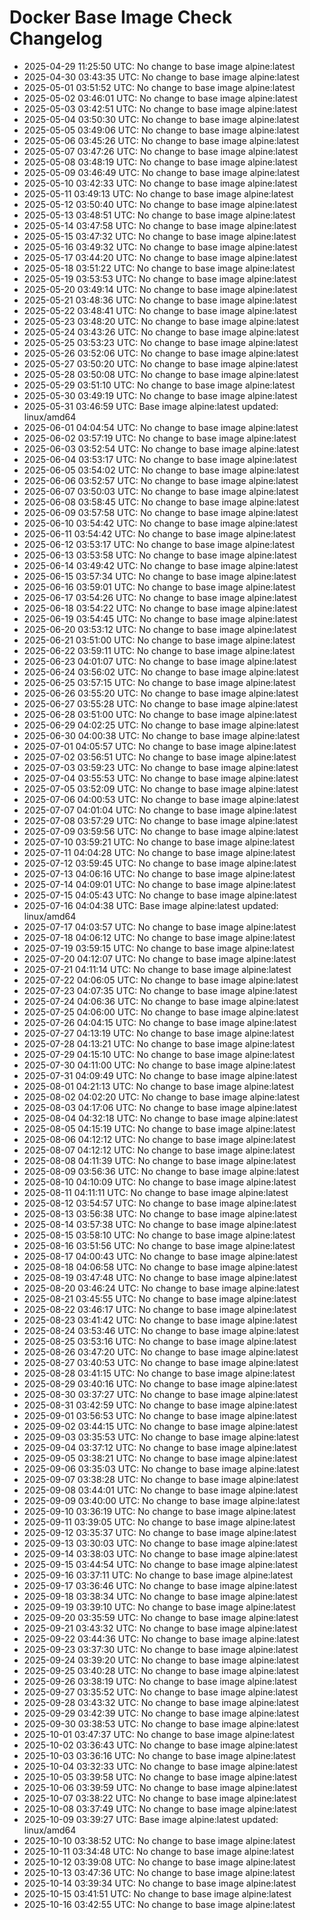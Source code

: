 # Docker Base Image Check Changelog

* 2025-04-29 11:25:50 UTC: No change to base image alpine:latest
* 2025-04-30 03:43:35 UTC: No change to base image alpine:latest
* 2025-05-01 03:51:52 UTC: No change to base image alpine:latest
* 2025-05-02 03:46:01 UTC: No change to base image alpine:latest
* 2025-05-03 03:42:51 UTC: No change to base image alpine:latest
* 2025-05-04 03:50:30 UTC: No change to base image alpine:latest
* 2025-05-05 03:49:06 UTC: No change to base image alpine:latest
* 2025-05-06 03:45:26 UTC: No change to base image alpine:latest
* 2025-05-07 03:47:26 UTC: No change to base image alpine:latest
* 2025-05-08 03:48:19 UTC: No change to base image alpine:latest
* 2025-05-09 03:46:49 UTC: No change to base image alpine:latest
* 2025-05-10 03:42:33 UTC: No change to base image alpine:latest
* 2025-05-11 03:49:13 UTC: No change to base image alpine:latest
* 2025-05-12 03:50:40 UTC: No change to base image alpine:latest
* 2025-05-13 03:48:51 UTC: No change to base image alpine:latest
* 2025-05-14 03:47:58 UTC: No change to base image alpine:latest
* 2025-05-15 03:47:32 UTC: No change to base image alpine:latest
* 2025-05-16 03:49:32 UTC: No change to base image alpine:latest
* 2025-05-17 03:44:20 UTC: No change to base image alpine:latest
* 2025-05-18 03:51:22 UTC: No change to base image alpine:latest
* 2025-05-19 03:53:53 UTC: No change to base image alpine:latest
* 2025-05-20 03:49:14 UTC: No change to base image alpine:latest
* 2025-05-21 03:48:36 UTC: No change to base image alpine:latest
* 2025-05-22 03:48:41 UTC: No change to base image alpine:latest
* 2025-05-23 03:48:20 UTC: No change to base image alpine:latest
* 2025-05-24 03:43:26 UTC: No change to base image alpine:latest
* 2025-05-25 03:53:23 UTC: No change to base image alpine:latest
* 2025-05-26 03:52:06 UTC: No change to base image alpine:latest
* 2025-05-27 03:50:20 UTC: No change to base image alpine:latest
* 2025-05-28 03:50:08 UTC: No change to base image alpine:latest
* 2025-05-29 03:51:10 UTC: No change to base image alpine:latest
* 2025-05-30 03:49:19 UTC: No change to base image alpine:latest
* 2025-05-31 03:46:59 UTC: Base image alpine:latest updated: linux/amd64
* 2025-06-01 04:04:54 UTC: No change to base image alpine:latest
* 2025-06-02 03:57:19 UTC: No change to base image alpine:latest
* 2025-06-03 03:52:54 UTC: No change to base image alpine:latest
* 2025-06-04 03:53:17 UTC: No change to base image alpine:latest
* 2025-06-05 03:54:02 UTC: No change to base image alpine:latest
* 2025-06-06 03:52:57 UTC: No change to base image alpine:latest
* 2025-06-07 03:50:03 UTC: No change to base image alpine:latest
* 2025-06-08 03:58:45 UTC: No change to base image alpine:latest
* 2025-06-09 03:57:58 UTC: No change to base image alpine:latest
* 2025-06-10 03:54:42 UTC: No change to base image alpine:latest
* 2025-06-11 03:54:42 UTC: No change to base image alpine:latest
* 2025-06-12 03:53:17 UTC: No change to base image alpine:latest
* 2025-06-13 03:53:58 UTC: No change to base image alpine:latest
* 2025-06-14 03:49:42 UTC: No change to base image alpine:latest
* 2025-06-15 03:57:34 UTC: No change to base image alpine:latest
* 2025-06-16 03:59:01 UTC: No change to base image alpine:latest
* 2025-06-17 03:54:26 UTC: No change to base image alpine:latest
* 2025-06-18 03:54:22 UTC: No change to base image alpine:latest
* 2025-06-19 03:54:45 UTC: No change to base image alpine:latest
* 2025-06-20 03:53:12 UTC: No change to base image alpine:latest
* 2025-06-21 03:51:00 UTC: No change to base image alpine:latest
* 2025-06-22 03:59:11 UTC: No change to base image alpine:latest
* 2025-06-23 04:01:07 UTC: No change to base image alpine:latest
* 2025-06-24 03:56:02 UTC: No change to base image alpine:latest
* 2025-06-25 03:57:15 UTC: No change to base image alpine:latest
* 2025-06-26 03:55:20 UTC: No change to base image alpine:latest
* 2025-06-27 03:55:28 UTC: No change to base image alpine:latest
* 2025-06-28 03:51:00 UTC: No change to base image alpine:latest
* 2025-06-29 04:02:25 UTC: No change to base image alpine:latest
* 2025-06-30 04:00:38 UTC: No change to base image alpine:latest
* 2025-07-01 04:05:57 UTC: No change to base image alpine:latest
* 2025-07-02 03:56:51 UTC: No change to base image alpine:latest
* 2025-07-03 03:59:23 UTC: No change to base image alpine:latest
* 2025-07-04 03:55:53 UTC: No change to base image alpine:latest
* 2025-07-05 03:52:09 UTC: No change to base image alpine:latest
* 2025-07-06 04:00:53 UTC: No change to base image alpine:latest
* 2025-07-07 04:01:04 UTC: No change to base image alpine:latest
* 2025-07-08 03:57:29 UTC: No change to base image alpine:latest
* 2025-07-09 03:59:56 UTC: No change to base image alpine:latest
* 2025-07-10 03:59:21 UTC: No change to base image alpine:latest
* 2025-07-11 04:04:28 UTC: No change to base image alpine:latest
* 2025-07-12 03:59:45 UTC: No change to base image alpine:latest
* 2025-07-13 04:06:16 UTC: No change to base image alpine:latest
* 2025-07-14 04:09:01 UTC: No change to base image alpine:latest
* 2025-07-15 04:05:43 UTC: No change to base image alpine:latest
* 2025-07-16 04:04:38 UTC: Base image alpine:latest updated: linux/amd64
* 2025-07-17 04:03:57 UTC: No change to base image alpine:latest
* 2025-07-18 04:06:12 UTC: No change to base image alpine:latest
* 2025-07-19 03:59:15 UTC: No change to base image alpine:latest
* 2025-07-20 04:12:07 UTC: No change to base image alpine:latest
* 2025-07-21 04:11:14 UTC: No change to base image alpine:latest
* 2025-07-22 04:06:05 UTC: No change to base image alpine:latest
* 2025-07-23 04:07:35 UTC: No change to base image alpine:latest
* 2025-07-24 04:06:36 UTC: No change to base image alpine:latest
* 2025-07-25 04:06:00 UTC: No change to base image alpine:latest
* 2025-07-26 04:04:15 UTC: No change to base image alpine:latest
* 2025-07-27 04:13:19 UTC: No change to base image alpine:latest
* 2025-07-28 04:13:21 UTC: No change to base image alpine:latest
* 2025-07-29 04:15:10 UTC: No change to base image alpine:latest
* 2025-07-30 04:11:00 UTC: No change to base image alpine:latest
* 2025-07-31 04:09:49 UTC: No change to base image alpine:latest
* 2025-08-01 04:21:13 UTC: No change to base image alpine:latest
* 2025-08-02 04:02:20 UTC: No change to base image alpine:latest
* 2025-08-03 04:17:06 UTC: No change to base image alpine:latest
* 2025-08-04 04:32:18 UTC: No change to base image alpine:latest
* 2025-08-05 04:15:19 UTC: No change to base image alpine:latest
* 2025-08-06 04:12:12 UTC: No change to base image alpine:latest
* 2025-08-07 04:12:12 UTC: No change to base image alpine:latest
* 2025-08-08 04:11:39 UTC: No change to base image alpine:latest
* 2025-08-09 03:56:36 UTC: No change to base image alpine:latest
* 2025-08-10 04:10:09 UTC: No change to base image alpine:latest
* 2025-08-11 04:11:11 UTC: No change to base image alpine:latest
* 2025-08-12 03:54:57 UTC: No change to base image alpine:latest
* 2025-08-13 03:56:38 UTC: No change to base image alpine:latest
* 2025-08-14 03:57:38 UTC: No change to base image alpine:latest
* 2025-08-15 03:58:10 UTC: No change to base image alpine:latest
* 2025-08-16 03:51:56 UTC: No change to base image alpine:latest
* 2025-08-17 04:00:43 UTC: No change to base image alpine:latest
* 2025-08-18 04:06:58 UTC: No change to base image alpine:latest
* 2025-08-19 03:47:48 UTC: No change to base image alpine:latest
* 2025-08-20 03:46:24 UTC: No change to base image alpine:latest
* 2025-08-21 03:45:55 UTC: No change to base image alpine:latest
* 2025-08-22 03:46:17 UTC: No change to base image alpine:latest
* 2025-08-23 03:41:42 UTC: No change to base image alpine:latest
* 2025-08-24 03:53:46 UTC: No change to base image alpine:latest
* 2025-08-25 03:53:16 UTC: No change to base image alpine:latest
* 2025-08-26 03:47:20 UTC: No change to base image alpine:latest
* 2025-08-27 03:40:53 UTC: No change to base image alpine:latest
* 2025-08-28 03:41:15 UTC: No change to base image alpine:latest
* 2025-08-29 03:40:16 UTC: No change to base image alpine:latest
* 2025-08-30 03:37:27 UTC: No change to base image alpine:latest
* 2025-08-31 03:42:59 UTC: No change to base image alpine:latest
* 2025-09-01 03:56:53 UTC: No change to base image alpine:latest
* 2025-09-02 03:44:15 UTC: No change to base image alpine:latest
* 2025-09-03 03:35:53 UTC: No change to base image alpine:latest
* 2025-09-04 03:37:12 UTC: No change to base image alpine:latest
* 2025-09-05 03:38:21 UTC: No change to base image alpine:latest
* 2025-09-06 03:35:03 UTC: No change to base image alpine:latest
* 2025-09-07 03:38:28 UTC: No change to base image alpine:latest
* 2025-09-08 03:44:01 UTC: No change to base image alpine:latest
* 2025-09-09 03:40:00 UTC: No change to base image alpine:latest
* 2025-09-10 03:36:19 UTC: No change to base image alpine:latest
* 2025-09-11 03:39:05 UTC: No change to base image alpine:latest
* 2025-09-12 03:35:37 UTC: No change to base image alpine:latest
* 2025-09-13 03:30:03 UTC: No change to base image alpine:latest
* 2025-09-14 03:38:03 UTC: No change to base image alpine:latest
* 2025-09-15 03:44:54 UTC: No change to base image alpine:latest
* 2025-09-16 03:37:11 UTC: No change to base image alpine:latest
* 2025-09-17 03:36:46 UTC: No change to base image alpine:latest
* 2025-09-18 03:38:34 UTC: No change to base image alpine:latest
* 2025-09-19 03:39:10 UTC: No change to base image alpine:latest
* 2025-09-20 03:35:59 UTC: No change to base image alpine:latest
* 2025-09-21 03:43:32 UTC: No change to base image alpine:latest
* 2025-09-22 03:44:36 UTC: No change to base image alpine:latest
* 2025-09-23 03:37:30 UTC: No change to base image alpine:latest
* 2025-09-24 03:39:20 UTC: No change to base image alpine:latest
* 2025-09-25 03:40:28 UTC: No change to base image alpine:latest
* 2025-09-26 03:38:19 UTC: No change to base image alpine:latest
* 2025-09-27 03:35:52 UTC: No change to base image alpine:latest
* 2025-09-28 03:43:32 UTC: No change to base image alpine:latest
* 2025-09-29 03:42:39 UTC: No change to base image alpine:latest
* 2025-09-30 03:38:53 UTC: No change to base image alpine:latest
* 2025-10-01 03:47:37 UTC: No change to base image alpine:latest
* 2025-10-02 03:36:43 UTC: No change to base image alpine:latest
* 2025-10-03 03:36:16 UTC: No change to base image alpine:latest
* 2025-10-04 03:32:33 UTC: No change to base image alpine:latest
* 2025-10-05 03:39:58 UTC: No change to base image alpine:latest
* 2025-10-06 03:39:59 UTC: No change to base image alpine:latest
* 2025-10-07 03:38:22 UTC: No change to base image alpine:latest
* 2025-10-08 03:37:49 UTC: No change to base image alpine:latest
* 2025-10-09 03:39:27 UTC: Base image alpine:latest updated: linux/amd64
* 2025-10-10 03:38:52 UTC: No change to base image alpine:latest
* 2025-10-11 03:34:48 UTC: No change to base image alpine:latest
* 2025-10-12 03:39:08 UTC: No change to base image alpine:latest
* 2025-10-13 03:47:36 UTC: No change to base image alpine:latest
* 2025-10-14 03:39:34 UTC: No change to base image alpine:latest
* 2025-10-15 03:41:51 UTC: No change to base image alpine:latest
* 2025-10-16 03:42:55 UTC: No change to base image alpine:latest
